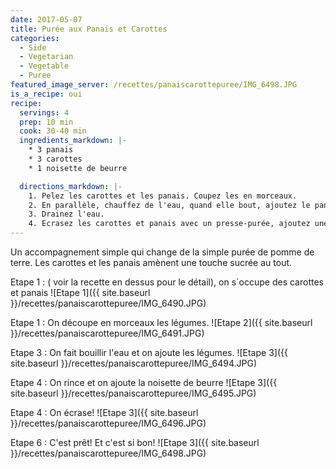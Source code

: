 ```yaml
---
date: 2017-05-07
title: Purée aux Panais et Carottes
categories:
  - Side
  - Vegetarian
  - Vegetable
  - Puree
featured_image_server: /recettes/panaiscarottepuree/IMG_6498.JPG
is_a_recipe: oui
recipe:
  servings: 4
  prep: 10 min
  cook: 30-40 min
  ingredients_markdown: |-
    * 3 panais
    * 3 carottes
    * 1 noisette de beurre

  directions_markdown: |-
    1. Pelez les carottes et les panais. Coupez les en morceaux.
    2. En parallèle, chauffez de l'eau, quand elle bout, ajoutez le panais et carottes. Cuire durant 30-40 minutes, jusqu'à ce qu'un cure-dent puisse facilement être facilement inséré dans les légumes.
    3. Drainez l'eau.  
    4. Ecrasez les carottes et panais avec un presse-purée, ajoutez une noisette de beurre et servez !
---
```


Un accompagnement simple qui change de la simple purée de pomme de terre. Les carottes et les panais amènent une touche sucrée au tout.

Etape 1 : ( voir la recette en dessus pour le détail), on s´occupe des carottes et panais
![Etape 1]({{ site.baseurl }}/recettes/panaiscarottepuree/IMG_6490.JPG)

Etape 1 : On découpe en morceaux les légumes.
![Etape 2]({{ site.baseurl }}/recettes/panaiscarottepuree/IMG_6491.JPG)

Etape 3 : On fait bouillir l'eau et on ajoute les légumes.
![Etape 3]({{ site.baseurl }}/recettes/panaiscarottepuree/IMG_6494.JPG)

Etape 4  : On rince et on ajoute la noisette de beurre
![Etape 3]({{ site.baseurl }}/recettes/panaiscarottepuree/IMG_6495.JPG)

Etape 4  : On écrase!
![Etape 3]({{ site.baseurl }}/recettes/panaiscarottepuree/IMG_6496.JPG)

Etape 6 : C'est prêt! Et c'est si bon!
![Etape 3]({{ site.baseurl }}/recettes/panaiscarottepuree/IMG_6498.JPG)
